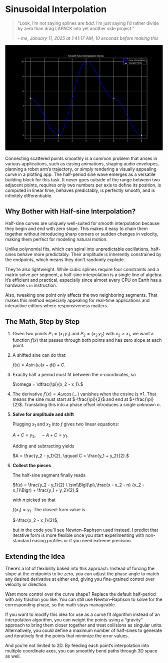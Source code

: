 # Sinusoidal Interpolation

> “Look, I’m not saying splines are *bad*.
> I’m just saying I’d rather divide by zero than drag LAPACK into yet another side project.”
>
> \- *me, January 11, 2025 at 1:41:17 AM, 10 seconds before making this*

![Demo](assets/Figure_1.png "Figure 1")

Connecting scattered points smoothly is a common problem that arises in various applications, such as easing animations, shaping audio envelopes, planning a robot arm’s trajectory, or simply rendering a visually appealing curve in a plotting app. The half-period sine wave emerges as a versatile building block for this task. It never goes outside of the range between two adjacent points, requires only two numbers per axis to define its position, is computed in linear time, behaves predictably, is perfectly smooth, and is infinitely differentiable.



## Why Bother with Half-sine Interpolation?

Half-sine curves are uniquely well-suited for smooth interpolation because they begin and end with zero slope. This makes it easy to chain them together without introducing sharp corners or sudden changes in velocity, making them perfect for modeling natural motion.

Unlike polynomial fits, which can spiral into unpredictable oscillations, half-sines behave more predictably. Their amplitude is inherently constrained by the endpoints, which means they don't randomly explode.

They’re also lightweight. While cubic splines require four constraints and a matrix solve per segment, a half-sine interpolation is a single line of algebra. It’s efficient and practical, especially since almost every CPU  on Earth has a hardware `sin` instruction.

Also, tweaking one point only affects the two neighboring segments. That makes this method especially appealing for real-time applications and interactive editors where responsiveness matters.



## The Math, Step by Step

1. Given two points $P_1 = (x_1\,y_1)$ and $P_2 = (x_2\,y_2)$ with $x_2 > x_1$, we want a function $f(x)$ that  passes through both points and has zero slope at each point.

2. A shifted sine can do that:

   $f(x) = A \sin\bigl(\omega(x - \phi)\bigr) + C.$

3. Exactly half a period must fit between the x-coordinates, so

   $\omega = \dfrac{\pi}{x_2 - x_1}.$

6. The derivative $f'(x) = A\omega\cos(\ldots)$ vanishes when the cosine is $\pm 1$. That means the sine must start at $-\frac{\pi}{2}$ and end at $+\frac{\pi}{2}$. Translating this into a phase offset introduces a single unknown $n$.

7. **Solve for amplitude and shift**

   Plugging $x_1$ and $x_2$ into $f$ gives two linear equations:

   $A + C = y_2, \quad -A + C = y_1.$

   Adding and subtracting yields

   $A = \frac{y_2 - y_1}{2}, \qquad C = \frac{y_1 + y_2}{2}.$

8. **Collect the pieces**

   The half-sine segment finally reads

   $f(x) = \frac{y_2 - y_1}{2} \ \sin\\Bigl(\pi\,\frac{x - x_2 - n} {x_2 - x_1}\Bigr) + \frac{y_1 + y_2}{2},$

   with $n$ picked so that

   $f(x_1) = y_1$. The closed-form value is

   $-\frac{x_2 - x_1}{2}$,

   but in the code you’ll see Newton–Raphson used instead. I predict that iterative form is more flexible once you start experimenting with non-standard easing profiles or if you need extreme precision.



## Extending the Idea

There’s a lot of flexibility baked into this approach. Instead of forcing the slope at the endpoints to be zero, you can adjust the phase angle to match any desired derivative at either end, giving you fine-grained control over velocity or direction.

Want more control over the curve shape? Replace the default half-period with any fraction you like. You can still use Newton–Raphson to solve for the corresponding phase, so the math stays manageable.

If you want to modify this idea for use as a curve fit algorithm instead of an interpolation algorithm, you can weight the points using a “gravity” approach to bring them closer together and treat collisions as singular units. Alternatively, you could define a maximum number of half-sines to generate and iteratively find the points that minimize the error values.

And you’re not limited to 2D. By feeding each point’s interpolation into multiple coordinate axes, you can smoothly bend paths through 3D space as well.

